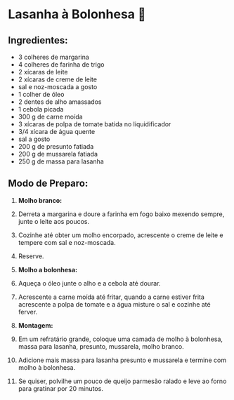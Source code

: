 # Lasanha à Bolonhesa 🥘 

## Ingredientes:

- 3 colheres de margarina
- 4 colheres de farinha de trigo
- 2 xícaras de leite
- 2 xícaras de creme de leite
- sal e noz-moscada a gosto
- 1 colher de óleo
- 2 dentes de alho amassados
- 1 cebola picada
- 300 g de carne moída
- 3 xícaras de polpa de tomate batida no liquidificador
- 3/4 xícara de água quente
- sal a gosto
- 200 g de presunto fatiada
- 200 g de mussarela fatiada
- 250 g de massa para lasanha

## Modo de Preparo:

1. **Molho branco:**

2. Derreta a margarina e doure a farinha em fogo baixo mexendo sempre, junte o leite aos poucos.

3. Cozinhe até obter um molho encorpado, acrescente o creme de leite e tempere com sal e noz-moscada.

4. Reserve.

5. **Molho a bolonhesa:**

6. Aqueça o óleo junte o alho e a cebola até dourar.

7. Acrescente a carne moída até fritar, quando a carne estiver frita acrescente a polpa de tomate e a água misture o sal e cozinhe até ferver.

8. **Montagem:**

9. Em um refratário grande, coloque uma camada de molho à bolonhesa, massa para lasanha, presunto, mussarela, molho branco.

10. Adicione mais massa para lasanha presunto e mussarela e termine com molho à bolonhesa.

11. Se quiser, polvilhe um pouco de queijo parmesão ralado e leve ao forno para gratinar por 20 minutos.
